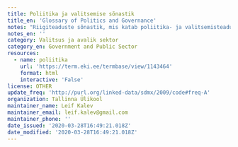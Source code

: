 ```yaml
---
title: Poliitika ja valitsemise sõnastik
title_en: 'Glossary of Politics and Governance'
notes: "Riigiteaduste sõnastik, mis katab poliitika- ja valitsemisteaduse eri valdkondade, sh rahvusvaheliste suhete mõisteid. Tegu on tööversiooniga. \r\nKokku 1272 terminit\r\nKeeled: et, en"
notes_en: ''
category: Valitsus ja avalik sektor
category_en: Government and Public Sector
resources:
  - name: poliitika
    url: 'https://term.eki.ee/termbase/view/1143464'
    format: html
    interactive: 'False'
license: OTHER
update_freq: 'http://purl.org/linked-data/sdmx/2009/code#freq-A'
organization: Tallinna Ülikool
maintainer_name: Leif Kalev
maintainer_email: leif.kalev@gmail.com
maintainer_phone: ''
date_issued: '2020-03-28T16:49:21.018Z'
date_modified: '2020-03-28T16:49:21.018Z'
---
```

